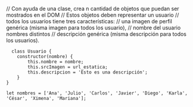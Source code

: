 // Con ayuda de una clase, crea n cantidad de objetos que puedan ser mostrados en el DOM
  // Estos objetos deben representar un usuario
  // todos los usuarios tiene tres características: 
  // una imagen de perfil genérica (misma imagen para todos los usuario), 
  // nombre del usuario nombres distintos
  // descripción genérica (misma descripción para todos los usuarios).


````
  class Usuario {
    constructor(nombre) {
        this.nombre = nombre;
        this.srcImagen = url_estatica;
        this.descripcion = 'Esto es una descripción';
    }
}

let nombres = ['Ana', 'Julio', 'Carlos', 'Javier', 'Diego', 'Karla', 'César', 'Ximena', 'Mariana'];

````
